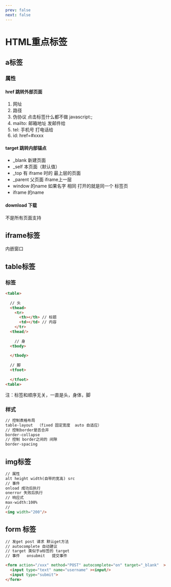 ```yaml
---
prev: false
next: false
---
```

# HTML重点标签

## a标签

### 属性

#### href   跳转外部页面

1. 网址
2. 路径
3. 伪协议  点击标签什么都不做  javascript:;
4. mailto: 邮箱地址   发邮件给
5. tel: 手机号  打电话给
6. id:  href=#xxxx

#### target  跳转内部锚点

- _blank 新建页面
- _self  本页面（默认值）
- _top  有 iframe 时的 最上层的页面
- _parent 父页面 iframe上一层
- window 的name  如果名字 相同 打开的就是同一个 标签页
- iframe 的name  

#### download 下载

不是所有页面支持

## iframe标签

内嵌窗口

## table标签

### 标签

```html
<table>
  
  // 头
  <thead> 
    <tr>
      <th></th> // 标题
      <td></td> // 内容
    </tr>
  <thead/>
    
    // 身
  <tbody> 
    
  </tbody>
  
  // 脚
  <tfoot> 
    
  </tfoot>
<table>
```

注：标签和顺序无关，一直是头，身体，脚

### 样式

```html
// 控制表格布局
table-layout  （fixed 固定宽度  auto 自适应）
// 控制border是否合并
border-collapse
// 控制 border之间的 间隙
border-spacing

```

## img标签

```html
// 属性 
alt height width(自带的宽高) src
// 事件
onload 成功后执行
onerror 失败后执行
// 响应式
max-width:100%
// 
<img width="200"/>
```

## form 标签

```html
// 发get post 请求 默认get方法 
// autocomplete 自动建议
// target 类似于a标签的 target
// 事件   onsubmit   提交事件

<form action="/xxx" method="POST" autocomplete="on" target="_blank"  >
  <input type="text" name="username" ><input/>
  <input type="submit">
</form>
```
